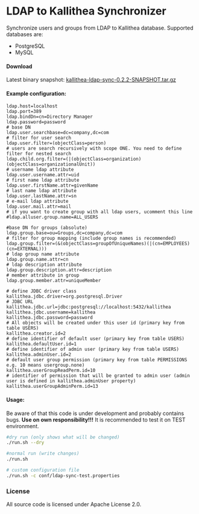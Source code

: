 # LDAP to Kallithea Synchronizer

Synchronize users and groups from LDAP to Kallithea database. Supported databases are:

*    PostgreSQL
*    MySQL

#### Download

Latest binary snapshot: [kallithea-ldap-sync-0.2.2-SNAPSHOT.tar.gz](https://github.com/hlavki/kallithea-ldap-sync/releases/download/untagged-8e805329c365fa221ac1/kallithea-ldap-sync-0.2.2-SNAPSHOT.tar.gz)

#### Example configuration:
```properties
ldap.host=localhost
ldap.port=389
ldap.bindDn=cn=Directory Manager
ldap.password=password
# base DN
ldap.user.searchbase=dc=company,dc=com
# filter for user search
ldap.user.filter=(objectClass=person)
# users are search recursively with scope ONE. You need to define filter for nested search
ldap.child.org.filter=(|(objectClass=organization)(objectClass=organizationalUnit))
# username ldap attribute
ldap.user.username.attr=uid
# first name ldap attribute
ldap.user.firstName.attr=givenName
# last name ldap attribute
ldap.user.lastName.attr=sn
# e-mail ldap attribute
ldap.user.mail.attr=mail
# if you want to create group with all ldap users, ucomment this line
#ldap.alluser.group.name=ALL_USERS

#base DN for groups (absolute)
ldap.group.base=ou=Groups,dc=company,dc=com
# filter for group mapping (include group names is recommended)
ldap.group.filter=(&(objectClass=groupOfUniqueNames)(|(cn=EMPLOYEES)(cn=EXTERNAL)))
# ldap group name attribute
ldap.group.name.attr=cn
# ldap description attribute
ldap.group.description.attr=description
# member attribute in group
ldap.group.member.attr=uniqueMember

# define JDBC driver class
kallithea.jdbc.driver=org.postgresql.Driver
# JDBC URL
kallithea.jdbc.url=jdbc:postgresql://localhost:5432/kallithea
kallithea.jdbc.username=kallithea
kallithea.jdbc.password=password
# All objects will be created under this user id (primary key from table USERS)
kallithea.creator.id=2
# define identifier of default user (primary key from table USERS)
kallithea.defaultUser.id=1
# define identifier of admin user (primary key from table USERS)
kallithea.adminUser.id=2
# default user group permission (primary key from table PERMISSIONS e.g. 10 means usergroup.none)
kallithea.userGroupReadPerm.id=10
# identifier of permission that will be granted to admin user (admin user is defined in kallithea.adminUser property)
kallithea.userGroupAdminPerm.id=13
```

#### Usage:
Be aware of that this code is under development and probably contains bugs. **Use on own responsibility!!!**
It is recommended to test it on TEST environment.

```bash
#dry run (only shows what will be changed)
./run.sh --dry

#normal run (write changes)
./run.sh

# custom configuration file
./run.sh -c conf/ldap-sync-test.properties
```

### License

All source code is licensed under Apache License 2.0.
